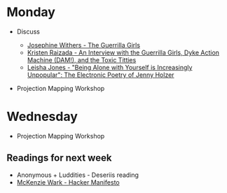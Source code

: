# Monday

+ Discuss
	+ [Josephine Withers - The Guerrilla Girls](../texts/withers_guerrilla-girls.pdf)
	+ [Kristen Raizada - An Interview with the Guerrilla Girls, Dyke Action Machine (DAM!), and the Toxic Titties](../texts/raizada_gg-tt-dam.pdf)
	+ [Leisha Jones - "Being Alone with Yourself is Increasingly Unpopular": The Electronic Poetry of Jenny Holzer](../texts/jones_holzer.pdf)

+ Projection Mapping Workshop

# Wednesday

+ Projection Mapping Workshop

## Readings for next week

+ Anonymous + Luddities - Deseriis reading
+ [McKenzie Wark - Hacker Manifesto](http://subsol.c3.hu/subsol_2/contributors0/warktext.html)
